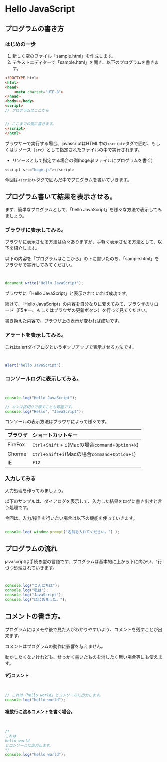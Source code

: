 # Hello JavaScript


## プログラムの書き方

### はじめの一歩

 1. 新しく空のファイル「sample.html」を作成します。
 1. テキストエディターで「sample.html」を開き、以下のプログラムを書きます。

```html
<!DOCTYPE html>
<html>
<head>
    <meta charset="UTF-8">
</head>
<body></body>
<script>
// プログラムはここから


// ここまでの間に書きます。
</script>
</html>
```

ブラウザーで実行する場合、javascriptはHTML中の``<script>``タグで囲む、もしくはリソース（``src``）として指定されたファイルの中で実行されます。

 + リソースとして指定する場合の例(hoge.jsファイルにプログラムを書く)

```javascript
<script src="hoge.js"></script>
```

今回は``<script>``タグで囲んだ中でプログラムを書いていきます。

## プログラム書いて結果を表示させる。

まず、簡単なプログラムとして、「hello JavaScript」を様々な方法で表示してみましょう。

### ブラウザに表示してみる。

ブラウザに表示させる方法は色々ありますが、手軽く表示させる方法として、以下を紹介します。

以下の内容を「プログラムはここから」の下に書いたのち、「sample.html」をブラウザで実行してみてください。

```javascript


document.write("Hello JavaScript");

```

ブラウザに「Hello JavaScript」と表示されていれば成功です。

続けて、「Hello JavaScript」の内容を自分なりに変えてみて、ブラウザのリロード（F5キー、もしくはブラウザの更新ボタン）を行って見てください。

書き換えた内容で、ブラウザ上の表示が変われば成功です。


### アラートを表示してみる。

これはalertダイアログというポップアップで表示させる方法です。


```javascript


alert("hello JavaScript");

```

### コンソールログに表示してみる。

```javascript


console.log("Hello JavaScript");

// カンマ区切りで渡すことも可能です。
console.log("Hello", "JavaScript");

```

コンソールの表示方法はブラウザによって様々です。

| ブラウザ | ショートカットキー |
|:---|:---|
| FireFox | ``Ctrl``+``Shift`` + ``i``(Macの場合``command``+``Option``+``k``) |
| Chorme | ``Ctrl``+``Shift``+``i``(Macの場合``command``+``Option``+``i``) |
| IE | ``F12`` |

### 入力してみる

入力処理を作ってみましょう。

以下のサンプルは、ダイアログを表示して、入力した結果をログに書き出すと言う処理です。

今回は、入力/操作を行いたい場合は以下の機能を使っていきます。

```javascript

console.log( window.prompt("名前を入れてください。") );

```

## プログラムの流れ

javascriptは手続き型の言語です、プログラムは基本的に上から下に向かい、1行づつ処理されていきます。

```javascript


console.log("こんにちは");
console.log("私は");
console.log("JavaScript");
console.log("はじめました。");

```

## コメントの書き方。

プログラムにはメモや後で見た人がわかりやすいよう、コメントを残すことが出来ます。

コメントはプログラムの動作に影響を与えません。

動かしたくないけれども、せっかく書いたものを消したく無い場合等にも使えます。

#### 1行コメント

```javascript


// これは「hello world」とコンソールに出力します。
console.log("hello world");


```

#### 複数行に渡るコメントを書く場合。

```javascript 


/*
これは
hello world
とコンソールに出力します。
*/
console.log("hello world");

```




